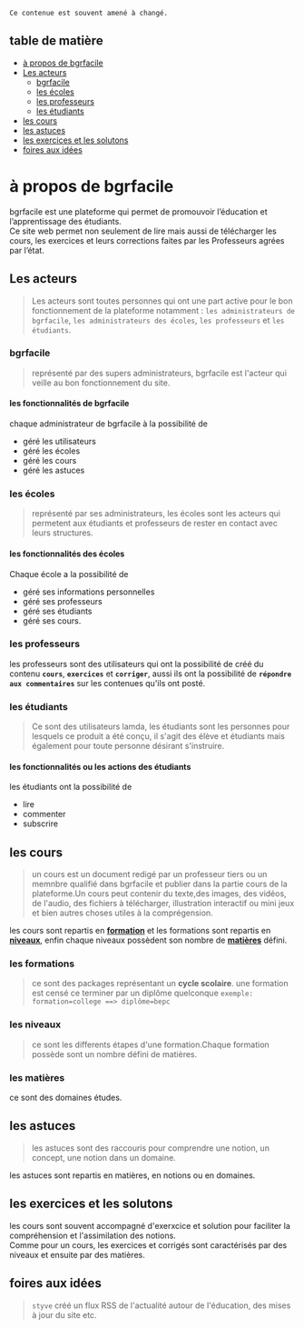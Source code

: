 ````
Ce contenue est souvent amené à changé.
````

## table de matière

- [à propos de bgrfacile ](#à-propo-de-bgrfacile)
- [Les acteurs](#Les-acteurs)
  - [bgrfacile](#bgrfacile)
  - [les écoles ](#les-écoles)
  - [les professeurs](#les-professeurs)
  - [les étudiants](#les-etudiants)
- [les cours](#les-cours)
- [les astuces](#les-astuces)
- [les exercices et les solutons](#les-exercices-et-les-solutons)
- [foires aux idées ](#foires-aux-idées )

# à propos de bgrfacile  
bgrfacile est une plateforme qui permet de promouvoir l’éducation et l’apprentissage des étudiants.  
Ce site web  permet non seulement de lire mais aussi de télécharger les cours, les exercices et leurs corrections faites par les Professeurs agrées par l’état.

## Les acteurs  
>Les acteurs sont toutes personnes qui ont une part active pour le bon fonctionnement de la plateforme notamment : 
`les administrateurs de bgrfacile`, `les administrateurs des écoles`, `les professeurs` et `les étudiants`.  

### bgrfacile  
> représenté par des supers administrateurs, bgrfacile est l'acteur qui veille au bon fonctionnement du site.  


#### les fonctionnalités de bgrfacile
chaque administrateur de bgrfacile à la possibilité de  
* géré les utilisateurs
* géré les écoles
* géré les cours
* géré les astuces


### les écoles  
> représenté par ses administrateurs, les écoles sont les acteurs qui permetent aux étudiants et professeurs de rester en contact avec leurs structures.    

#### les fonctionnalités des écoles 
Chaque école a la possibilité de  
* géré ses informations personnelles
* géré ses professeurs  
* géré ses étudiants  
* géré ses cours.

### les professeurs  
les professeurs sont des utilisateurs qui ont la possibilité de créé du contenu  **`cours`**, **`exercices`** et **`corriger`**, aussi ils ont la possibilité de **`répondre aux commentaires`** sur les contenues qu'ils ont posté.

### les étudiants  
> Ce sont des utilisateurs lamda, les étudiants sont les personnes pour lesquels ce produit a été conçu, il s'agit des élève et étudiants mais également pour toute personne désirant s'instruire.  

#### les fonctionnalités ou les actions des étudiants 
les étudiants ont la possibilité de 
* lire   
* commenter   
* subscrire 

## les cours  

> un cours est un document redigé par un professeur tiers ou un memnbre qualifié dans bgrfacile et publier dans la partie cours de la plateforme.Un cours peut contenir du texte,des images, des vidéos, de l'audio, des fichiers à télécharger, illustration interactif ou mini jeux et bien autres choses utiles à la comprégension.

les cours sont repartis en __[formation](#les-formations)__ et les formations sont repartis en __[niveaux](#les-niveaux)__, enfin chaque niveaux possèdent son nombre de __[matières](#les-matières)__ défini.

### les formations  
> ce sont des packages représentant un __cycle scolaire__. une formation est censé ce terminer par un diplôme quelconque ``exemple: formation=college ==> diplôme=bepc``  

### les niveaux 
 
> ce sont les differents étapes d'une formation.Chaque formation possède sont un nombre défini de matières.

### les matières  
ce sont des domaines études.

## les astuces  
>les astuces sont des raccouris pour comprendre une notion, un concept, une notion dans un domaine.

les astuces sont repartis en matières, en notions ou en domaines.    

## les exercices et les solutons  
les cours sont souvent accompagné d'exerxcice et solution pour faciliter la compréhension et l'assimilation des notions.  
Comme pour un cours, les exercices et corrigés sont caractérisés par des niveaux et ensuite par des matières. 

## foires aux idées 

> `styve` créé un flux RSS de l'actualité autour de l'éducation, des mises à jour du site etc.






